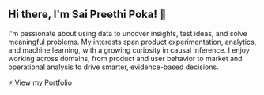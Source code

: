 

<!--
**pspreethi/pspreethi** is a ✨ _special_ ✨ repository because its `README.md` (this file) appears on your GitHub profile.

Here are some ideas to get you started:

- 🔭 I’m currently working on ...
- 🌱 I’m currently learning ...
- 👯 I’m looking to collaborate on ...
- 🤔 I’m looking for help with ...
- 💬 Ask me about ...
- 📫 How to reach me: ...
- 😄 Pronouns: ...
- ⚡ Fun fact: ...
-->

## Hi there, I'm Sai Preethi Poka! 👋

I'm passionate about using data to uncover insights, test ideas, and solve meaningful problems. My interests span product experimentation, analytics, and machine learning, with a growing curiosity in causal inference. I enjoy working across domains, from product and user behavior to market and operational analysis to drive smarter, evidence-based decisions.

⚡ View my [Portfolio](https://pspreethi.github.io/portfolio/)
